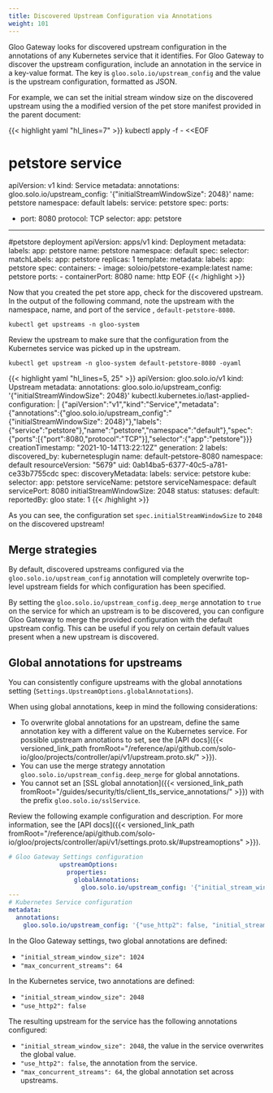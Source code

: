```yaml
---
title: Discovered Upstream Configuration via Annotations
weight: 101
---
```


Gloo Gateway looks for discovered upstream configuration in the annotations of any Kubernetes service that it identifies. For Gloo Gateway to discover the upstream configuration, include an annotation in the service in a key-value format. The key is `gloo.solo.io/upstream_config` and the value is the upstream configuration, formatted as JSON.

For example, we can set the initial stream window size on the discovered upstream using the a modified version of the pet store manifest provided in the parent document:

{{< highlight yaml "hl_lines=7" >}}
kubectl apply -f - <<EOF
# petstore service
apiVersion: v1
kind: Service
metadata:
  annotations:
    gloo.solo.io/upstream_config: '{"initialStreamWindowSize": 2048}'
  name: petstore
  namespace: default
  labels:
    service: petstore
spec:
  ports:
  - port: 8080
    protocol: TCP
  selector:
    app: petstore
---
#petstore deployment 
apiVersion: apps/v1
kind: Deployment
metadata:
  labels:
    app: petstore
  name: petstore
  namespace: default
spec:
  selector:
    matchLabels:
      app: petstore
  replicas: 1
  template:
    metadata:
      labels:
        app: petstore
    spec:
      containers:
      - image: soloio/petstore-example:latest
        name: petstore
        ports:
        - containerPort: 8080
          name: http
EOF
{{< /highlight >}}

Now that you created the pet store app, check for the discovered upstream. In the output of the following command, note the upstream with the namespace, name, and port of the service , `default-petstore-8080`. 

    kubectl get upstreams -n gloo-system

Review the upstream to make sure that the configuration from the Kubernetes service was picked up in the upstream.


```shell
kubectl get upstream -n gloo-system default-petstore-8080 -oyaml
```

{{< highlight yaml "hl_lines=5, 25" >}}
apiVersion: gloo.solo.io/v1
kind: Upstream
metadata:
  annotations:
    gloo.solo.io/upstream_config: '{"initialStreamWindowSize": 2048}'
    kubectl.kubernetes.io/last-applied-configuration: |
      {"apiVersion":"v1","kind":"Service","metadata":{"annotations":{"gloo.solo.io/upstream_config":" {\"initialStreamWindowSize\": 2048}"},"labels":{"service":"petstore"},"name":"petstore","namespace":"default"},"spec":{"ports":[{"port":8080,"protocol":"TCP"}],"selector":{"app":"petstore"}}}
  creationTimestamp: "2021-10-14T13:22:12Z"
  generation: 2
  labels:
    discovered_by: kubernetesplugin
  name: default-petstore-8080
  namespace: default
  resourceVersion: "5679"
  uid: 0ab14ba5-6377-40c5-a781-ce33b7755cdc
spec:
  discoveryMetadata:
    labels:
      service: petstore
  kube:
    selector:
      app: petstore
    serviceName: petstore
    serviceNamespace: default
    servicePort: 8080
  initialStreamWindowSize: 2048
status:
  statuses:
    default:
      reportedBy: gloo
      state: 1
{{< /highlight >}}

As you can see, the configuration set `spec.initialStreamWindowSize` to `2048` on the discovered upstream! 

## Merge strategies

By default, discovered upstreams configured via the `gloo.solo.io/upstream_config` annotation will completely overwrite top-level upstream fields for which configuration has been specified.

By setting the `gloo.solo.io/upstream_config.deep_merge` annotation to `true` on the service for which an upstream is to be discovered, you can configure Gloo Gateway to merge the provided configuration with the default upstream config. This can be useful if you rely on certain default values present when a new upstream is discovered.

## Global annotations for upstreams

You can consistently configure upstreams with the global annotations setting (`Settings.UpstreamOptions.globalAnnotations`).

When using global annotations, keep in mind the following considerations:
* To overwrite global annotations for an upstream, define the same annotation key with a different value on the Kubernetes service. For possible upstream annotations to set, see the [API docs]({{< versioned_link_path fromRoot="/reference/api/github.com/solo-io/gloo/projects/controller/api/v1/upstream.proto.sk/" >}}).
* You can use the merge strategy annotation `gloo.solo.io/upstream_config.deep_merge` for global annotations.
* You cannot set an [SSL global annotation]({{< versioned_link_path fromRoot="/guides/security/tls/client_tls_service_annotations/" >}}) with the prefix `gloo.solo.io/sslService`.

Review the following example configuration and description. For more information, see the [API docs]({{< versioned_link_path fromRoot="/reference/api/github.com/solo-io/gloo/projects/controller/api/v1/settings.proto.sk/#upstreamoptions" >}}).

```yaml
# Gloo Gateway Settings configuration
              upstreamOptions:
                properties:
                  globalAnnotations:
                    gloo.solo.io/upstream_config: '{"initial_stream_window_size": 1024, "max_concurrent_streams": 64}'
---
# Kubernetes Service configuration
metadata:
  annotations:
    gloo.solo.io/upstream_config: '{"use_http2": false, "initial_stream_window_size": 2048}'
```

In the Gloo Gateway settings, two global annotations are defined:
* `"initial_stream_window_size": 1024`
* `"max_concurrent_streams": 64`

In the Kubernetes service, two annotations are defined:
* `"initial_stream_window_size": 2048`
* `"use_http2": false`

The resulting upstream for the service has the following annotations configured:
* `"initial_stream_window_size": 2048`, the value in the service overwrites the global value.
* `"use_http2": false`, the annotation from the service.
* `"max_concurrent_streams": 64`, the global annotation set across upstreams.
